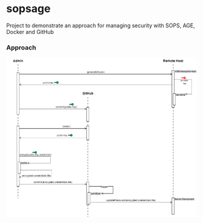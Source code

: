 # sopsage
Project to demonstrate an approach for managing security with SOPS, AGE, Docker and GitHub

### Approach
![approach](_docs/diagrams/01-approach.png)